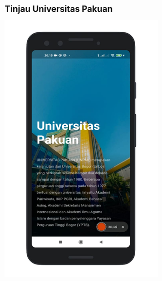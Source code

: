 # Tinjau Universitas Pakuan

![Screenshoot](https://github.com/inialdan/Tinjau-Universitas-Pakuan/blob/master/%40assets/Screnshoot%202.jpeg "Screenshoot")